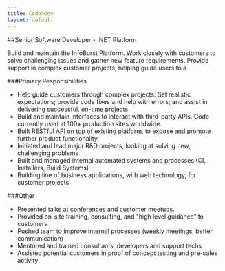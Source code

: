 ```yaml
---
title: Code>Dev
layout: default
---
```


##Senior Software Developer - .NET Platform

Build and maintain the InfoBurst Platform. Work closely with customers to solve challenging issues and gather new feature requirements. Provide support in complex customer projects, helping guide users to a 

###Primary Responsibilities

+ Help guide customers through complex projects: Set realistic expectations; provide code fixes and help with errors; and assist in delivering successful, on-time projects
+ Build and maintain interfaces to interact with third-party APIs. Code currently used at 100+ production sites worldwide.
+ Built RESTful API on top of existing platform, to expose and promote further product functionality
+ Initiated and lead major R&D projects, looking at solving new, challenging problems
+ Built and managed internal automated systems and processes (CI, Installers, Build Systems)
+ Building line of business applications, with web technology, for customer projects

###Other

+ Presented talks at conferences and customer meetups.
+ Provided on-site training, consulting, and “high level guidance” to customers
+ Pushed team to improve internal processes (weekly meetings, better communication) 
+ Mentored and trained consultants, developers and support techs
+ Assisted potential customers in proof of concept testing and pre-sales activity
